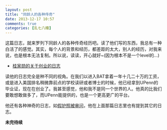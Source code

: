 ```yaml
---
layout: post
title: "同龄人的各种传奇"
date: 2013-12-17 10:57
comments: true
categories: [乱七八糟]
---
```


这篇日志，就来罗列下同龄人的各种传奇经历吧。读了他们写的东西，我总有一种白活了的感觉。其实，每个人的背景和经历，都差距的太大，别人的经历，对我来说，也是根本无法复制。所以说，读读，开心就好~(因为根本不是一个level的...)

<!--more-->

* [桂家勋的关于创业的日志](http://blog.renren.com/blog/261603044/919258835)

读他的日志完全是种不同的视角。在我们以进入BAT拿着一年十几二十万的工资，或是进入美国排名稍微靠前点的学校读研或者博士的时候，他已经拿到UPenn的毕业证，现在在创业了。我甚至感觉，他和我不是同一个世界的人。他真的比我们要敢想敢做多了，而UPenn能提供的，也是一个更高更广的平台。

他还有各种神奇的日志，如[假护照被审问](http://blog.renren.com/blog/261603044/872167966)，他在上面那篇日志里也有提到其它的日志。

**未完待续**
